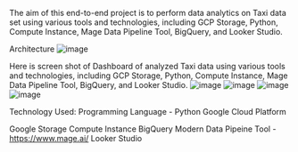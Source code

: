 The aim of this end-to-end project is to perform data analytics on Taxi data set using various tools and technologies, including GCP Storage, Python, Compute Instance, Mage Data Pipeline Tool, BigQuery, and Looker Studio.

Architecture
![image](https://github.com/patilrajvardhan27/taxi_DataAnalysis/assets/87635975/b98ecc54-b6de-4014-ba7a-56e4b5bb74e9)


Here is screen shot of Dashboard of analyzed Taxi data using various tools and technologies, including GCP Storage, Python, Compute Instance, Mage Data Pipeline Tool, BigQuery, and Looker Studio. 
![image](https://github.com/patilrajvardhan27/taxi_DataAnalysis/assets/87635975/67209b05-afb5-4310-88cf-bc1668daada3)
![image](https://github.com/patilrajvardhan27/taxi_DataAnalysis/assets/87635975/6cf1d033-3732-42de-ac4c-06a4ad52a120)
![image](https://github.com/patilrajvardhan27/taxi_DataAnalysis/assets/87635975/191a7113-ff00-46c4-82f8-d5535bdef54e)
![image](https://github.com/patilrajvardhan27/taxi_DataAnalysis/assets/87635975/aabb6b76-db24-4bd5-acdb-09238a3ad565)



Technology Used:
Programming Language - Python
Google Cloud Platform

Google Storage
Compute Instance
BigQuery
Modern Data Pipeine Tool - https://www.mage.ai/
Looker Studio


